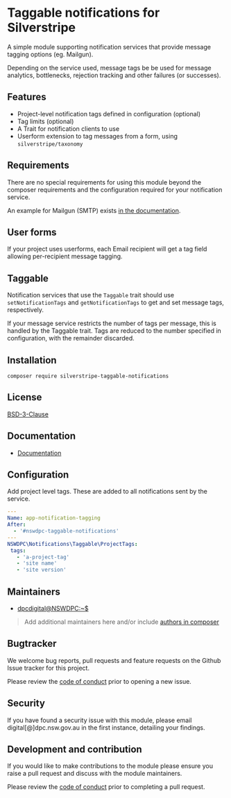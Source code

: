 # Taggable notifications for Silverstripe

A simple module supporting notification services that provide message tagging options (eg. Mailgun).

Depending on the service used, message tags be be used for message analytics, bottlenecks, rejection tracking and other failures (or successes).

## Features

- Project-level notification tags defined in configuration (optional)
- Tag limits (optional)
- A Trait for notification clients to use
- Userform extension to tag messages from a form, using `silverstripe/taxonomy`


## Requirements

There are no special requirements for using this module beyond the composer requirements and the configuration required for your notification service.

An example for Mailgun (SMTP) exists [in the documentation](./docs/en/001_index.md).

## User forms

If your project uses userforms, each Email recipient will get a tag field allowing per-recipient message tagging.

## Taggable

Notification services that use the `Taggable` trait should use `setNotificationTags` and `getNotificationTags` to get and set message tags, respectively.

If your message service restricts the number of tags per message, this is handled by the Taggable trait. Tags are reduced to the number specified in configuration, with the remainder discarded.

## Installation

```shell
composer require silverstripe-taggable-notifications
```

## License

[BSD-3-Clause](./LICENSE.md)

## Documentation

* [Documentation](./docs/en/001_index.md)

## Configuration

Add project level tags. These are added to all notifications sent by the service.

```yaml
---
Name: app-notification-tagging
After:
  - '#nswdpc-taggable-notifications'
---
NSWDPC\Notifications\Taggable\ProjectTags:
 tags:
   - 'a-project-tag'
   - 'site name'
   - 'site version'
```

## Maintainers

+ [dpcdigital@NSWDPC:~$](https://dpc.nsw.gov.au)

> Add additional maintainers here and/or include [authors in composer](https://getcomposer.org/doc/04-schema.md#authors)

## Bugtracker

We welcome bug reports, pull requests and feature requests on the Github Issue tracker for this project.

Please review the [code of conduct](./code-of-conduct.md) prior to opening a new issue.

## Security

If you have found a security issue with this module, please email digital[@]dpc.nsw.gov.au in the first instance, detailing your findings.

## Development and contribution

If you would like to make contributions to the module please ensure you raise a pull request and discuss with the module maintainers.

Please review the [code of conduct](./code-of-conduct.md) prior to completing a pull request.
